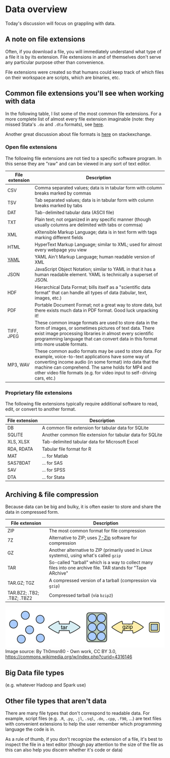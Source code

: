 # Data overview
Today's discussion will focus on grappling with data.

## A note on file extensions
Often, if you download a file, you will immediately understand what type of a file it is by its extension. File extensions in and of themselves don't serve any particular purpose other than convenience.

File extensions were created so that humans could keep track of which files on their workspace are scripts, which are binaries, etc.

## Common file extensions you'll see when working with data
In the following table, I list some of the most common file extensions. For a more complete list of almost every file extension imaginable (note: they missed Stata's `.do` and `.dta` formats), see [here](https://en.wikipedia.org/wiki/List_of_file_formats).

Another great discussion about file formats is [here](https://opendata.stackexchange.com/questions/1208/a-python-guide-for-open-data-file-formats) on stackexchange.

### Open file extensions

The following file extensions are not tied to a specific software program. In this sense they are "raw" and can be viewed in any sort of text editor.

| File extension                     | Description |
|------------------------------------|-------------|
| CSV                                | Comma separated values; data is in tabular form with column breaks marked by commas |
| TSV                                | Tab separated values; data is in tabular form with column breaks marked by tabs |
| DAT                                | Tab-delimited tabular data (ASCII file) |
| TXT                                | Plain text; not organized in any specific manner (though usually columns are delimited with tabs or commsa) |
| XML                                | eXtensible Markup Language; data is in text form with tags marking different fields |
| HTML                               | HyperText Markup Language; similar to XML; used for almost every webpage you view |
| [YAML](https://en.wikipedia.org/wiki/YAML) | YAML Ain't Markup Language; human readable version of XML |
| JSON                               | JavaScript Object Notation; similar to YAML in that it has a human readable element. YAML is technically a superset of JSON. |
| HDF                                | Hierarchical Data Format; bills itself as a "scientific data format" that can handle all types of data (tabular, text, images, etc.) |
| PDF                                | Portable Document Format; not a great way to store data, but there exists much data in PDF format. Good luck unpacking it! |
| TIFF, JPEG                         | These common image formats are used to store data in the form of images, or sometimes pictures of text data. There exist image processing libraries in almost every scientific programming language that can convert data in this format into more usable formats. |
| MP3, WAV                           | These common audio formats may be used to store data. For example, voice-to-text applications have some way of converting income audio (in some format) into data that the machine can comprehend. The same holds for MP4 and other video file formats (e.g. for video input to self-driving cars, etc.) |

### Proprietary file extensions

The following file extensions typically require additional software to read, edit, or convert to another format.

| File extension                     | Description |
|------------------------------------|-------------|
| DB                                 | A common file extension for tabular data for SQLite |
| SQLITE                             | Another common file extension for tabular data for SQLite |
| XLS, XLSX                          | Tab-delimited tabular data for Microsoft Excel |
| RDA, RDATA                         | Tabular file format for R |
| MAT                                | ... for Matlab |
| SAS7BDAT                           | ... for SAS |
| SAV                                | ... for SPSS |
| DTA                                | ... for Stata |

## Archiving & file compression
Because data can be big and bulky, it is often easier to store and share the data in compressed form.

| File extension                     | Description |
|------------------------------------|-------------|
| ZIP                                | The most common format for file compression |
| 7Z                                 | Alternative to ZIP; uses [7-Zip](http://www.7-zip.org/) software for compression |
| GZ                                 | Another alternative to ZIP (primarily used in Linux systems), using what's called `gzip` |
| TAR                                | So-called "tarball" which is a way to collect many files into one archive file. TAR stands for "Tape ARchive" |
| TAR.GZ; TGZ                        | A compressed version of a tarball (compression via `gzip`) |
| TAR.BZ2; .TB2; .TBZ; .TBZ2         | Compressed tarball (via `bzip2`) |

![Tarball vs. TGZ](../Graphics/Targzip.svg)
Image source: By Th0msn80 - Own work, CC BY 3.0, https://commons.wikimedia.org/w/index.php?curid=4316146

## Big Data file types
(e.g. whatever Hadoop and Spark use)


## Other file types that aren't data
There are many file types that don't correspond to readable data. For example, script files (e.g. `.R`, `.py`, `.jl`, `.sql`, `.do`, `.cpp`, `.f90`, ...) are text files with convenient extensions to help the user remember which programming language the code is in.

As a rule of thumb, if you don't recognize the extension of a file, it's best to inspect the file in a text editor (though pay attention to the size of the file as this can also help you discern whether it's code or data)
